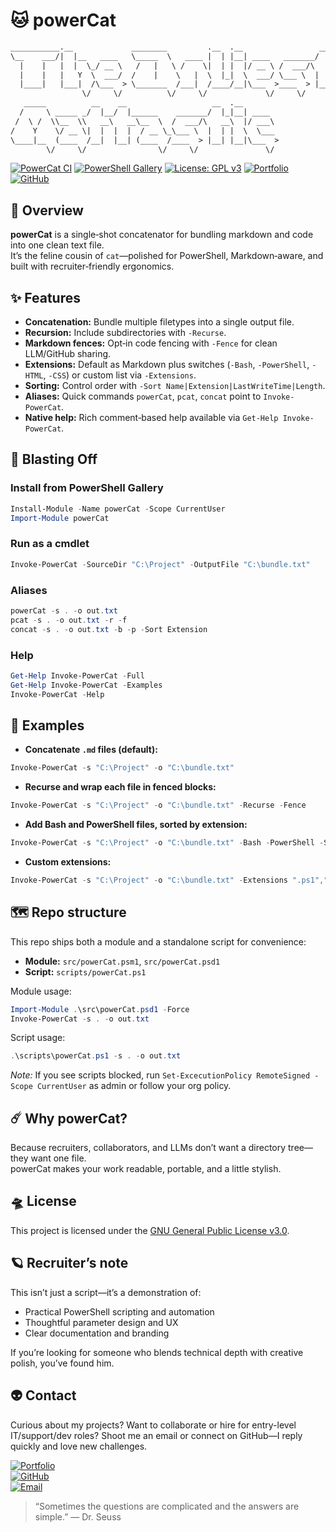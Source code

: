# 🐱 powerCat

```txt
___________.__             ________         .__  .__                 __   
\__    ___/|  |__   ____   \_____  \   ____ |  | |__| ____   _______/  |_ 
  |    |   |  |  \_/ __ \   /   |   \ /    \|  | |  |/ __ \ /  ___/\   __\
  |    |   |   Y  \  ___/  /    |    \   |  \  |_|  \  ___/ \___ \  |  |  
  |____|   |___|  /\___  > \_______  /___|  /____/__|\___  >____  > |__|  
                \/     \/          \/     \/             \/     \/        
   _____          __    __                   __  .__                      
  /     \ _____ _/  |__/  |______    _______/  |_|__| ____                
 /  \ /  \\__  \\   __\   __\__  \  /  ___/\   __\  |/ ___\               
/    Y    \/ __ \|  |  |  |  / __ \_\___ \  |  | |  \  \___               
\____|__  (____  /__|  |__| (____  /____  > |__| |__|\___  >              
        \/     \/                \/     \/               \/               
```

[![PowerCat CI](https://img.shields.io/github/actions/workflow/status/TheOnliestMattastic/powerCat/pester.yml?branch=main&style=for-the-badge&label=CI%20Tests&labelColor=6272a4)](https://github.com/TheOnliestMattastic/powerCat/actions/workflows/pester.yml)
[![PowerShell Gallery](https://img.shields.io/powershellgallery/v/powerCat?color=bd93f9&style=for-the-badge&labelColor=6272a4)](https://www.powershellgallery.com/packages/powerCat)
[![License: GPL v3](https://img.shields.io/badge/License-GPLv3-bd93f9?color=bd93f9&style=for-the-badge&labelColor=6272a4)](https://www.gnu.org/licenses/gpl-3.0)
[![Portfolio](https://img.shields.io/badge/Portfolio-bd93f9?style=for-the-badge&logo=githubpages&logoColor=white&labelColor=6272a4)](https://theonliestmattastic.github.io/)
[![GitHub](https://img.shields.io/badge/GitHub-Profile-bd93f9?style=for-the-badge&logo=github&logoColor=white&labelColor=6272a4)](https://github.com/theonliestmattastic)

## 🔭 Overview

**powerCat** is a single‑shot concatenator for bundling markdown and code into one clean text file.  
It’s the feline cousin of `cat`—polished for PowerShell, Markdown‑aware, and built with recruiter‑friendly ergonomics.

## ✨ Features

- **Concatenation:** Bundle multiple filetypes into a single output file.
- **Recursion:** Include subdirectories with `-Recurse`.
- **Markdown fences:** Opt‑in code fencing with `-Fence` for clean LLM/GitHub sharing.
- **Extensions:** Default as Markdown plus switches (`-Bash`, `-PowerShell`, `-HTML`, `-CSS`) or custom list via `-Extensions`.
- **Sorting:** Control order with `-Sort Name|Extension|LastWriteTime|Length`.
- **Aliases:** Quick commands `powerCat`, `pcat`, `concat` point to `Invoke-PowerCat`.
- **Native help:** Rich comment‑based help available via `Get-Help Invoke-PowerCat`.

## 🚀 Blasting Off

### Install from PowerShell Gallery

```powershell
Install-Module -Name powerCat -Scope CurrentUser
Import-Module powerCat
```

### Run as a cmdlet

```powershell
Invoke-PowerCat -SourceDir "C:\Project" -OutputFile "C:\bundle.txt"
```

### Aliases

```powershell
powerCat -s . -o out.txt
pcat -s . -o out.txt -r -f
concat -s . -o out.txt -b -p -Sort Extension
```

### Help

```powershell
Get-Help Invoke-PowerCat -Full
Get-Help Invoke-PowerCat -Examples
Invoke-PowerCat -Help
```

## 🧪 Examples

- **Concatenate `.md` files (default):**

```powershell
Invoke-PowerCat -s "C:\Project" -o "C:\bundle.txt"
```

- **Recurse and wrap each file in fenced blocks:**

```powershell
Invoke-PowerCat -s "C:\Project" -o "C:\bundle.txt" -Recurse -Fence
```

- **Add Bash and PowerShell files, sorted by extension:**

```powershell
Invoke-PowerCat -s "C:\Project" -o "C:\bundle.txt" -Bash -PowerShell -Sort Extension
```

- **Custom extensions:**

```powershell
Invoke-PowerCat -s "C:\Project" -o "C:\bundle.txt" -Extensions ".ps1",".json",".sh"
```

## 🗺️ Repo structure

This repo ships both a module and a standalone script for convenience:

- **Module:** `src/powerCat.psm1`, `src/powerCat.psd1`
- **Script:** `scripts/powerCat.ps1`

Module usage:

```powershell
Import-Module .\src\powerCat.psd1 -Force
Invoke-PowerCat -s . -o out.txt
```

Script usage:

```powershell
.\scripts\powerCat.ps1 -s . -o out.txt
```

_Note:_ If you see scripts blocked, run `Set-ExcecutionPolicy RemoteSigned -Scope CurrentUser` as admin or follow your org policy.

## ☄️ Why powerCat?

Because recruiters, collaborators, and LLMs don’t want a directory tree—they want one file.  
powerCat makes your work readable, portable, and a little stylish.

## 🛸 License

This project is licensed under the [GNU General Public License v3.0](https://www.gnu.org/licenses/gpl-3.0).

## 🪐 Recruiter’s note

This isn’t just a script—it’s a demonstration of:

- Practical PowerShell scripting and automation
- Thoughtful parameter design and UX
- Clear documentation and branding

If you’re looking for someone who blends technical depth with creative polish, you’ve found him.

## 👽 Contact

Curious about my projects? Want to collaborate or hire for entry-level IT/support/dev roles? Shoot me an email or connect on GitHub—I reply quickly and love new challenges.

[![Portfolio](https://img.shields.io/badge/Portfolio-bd93f9?style=for-the-badge&logo=githubpages&logoColor=white&labelColor=6272a4)](https://theonliestmattastic.github.io/)  
[![GitHub](https://img.shields.io/badge/GitHub-Profile-bd93f9?style=for-the-badge&logo=github&logoColor=white&labelColor=6272a4)](https://github.com/theonliestmattastic)  
[![Email](https://img.shields.io/badge/Email-matthew.poole485%40gmail.com-bd93f9?style=for-the-badge&logo=gmail&logoColor=white&labelColor=6272a4)](mailto:matthew.poole485@gmail.com)

> “Sometimes the questions are complicated and the answers are simple.” — Dr. Seuss
